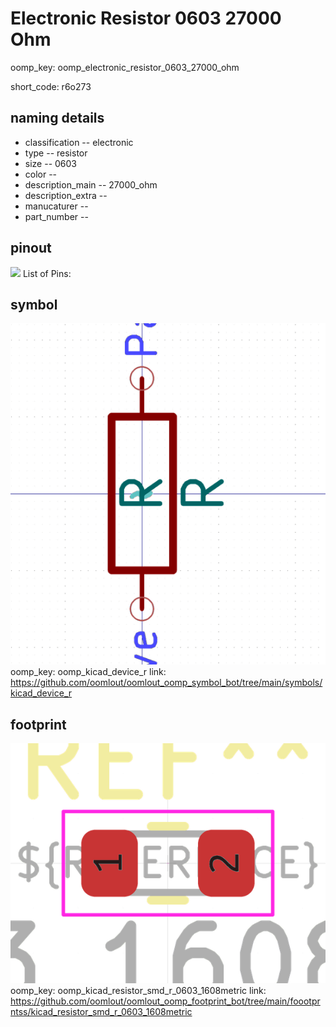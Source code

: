 # Electronic Resistor 0603 27000 Ohm
oomp_key: oomp_electronic_resistor_0603_27000_ohm  

short_code: r6o273
## naming details
* classification -- electronic
* type -- resistor
* size -- 0603
* color -- 
* description_main -- 27000_ohm
* description_extra -- 
* manucaturer -- 
* part_number -- 
## pinout
![](working_pinout_600.png)
List of Pins:

## symbol

![](symbol/0/working/working_600.png)
oomp_key: oomp_kicad_device_r
link: https://github.com/oomlout/oomlout_oomp_symbol_bot/tree/main/symbols/kicad_device_r


## footprint

![](footprint/0/working/working_600.png)
oomp_key: oomp_kicad_resistor_smd_r_0603_1608metric
link: https://github.com/oomlout/oomlout_oomp_footprint_bot/tree/main/foootprntss/kicad_resistor_smd_r_0603_1608metric
